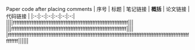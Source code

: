 Paper code after placing comments
| 序号 | 标题    |   笔记链接 |           **概括**   |  论文链接  | 代码链接 |
|:-:|:-:|:-:|:-:|:-:|:-:|
||||ffffffffffffffffffffffffffffffffffffffffffffffffffffffffffffffffffff|||
|||ffffffffffffffffffffffffffffffffffffffffffffffffffffffffffffffffffff||||
|ffffffffffffffffffffffffffffffffffffffffffffffffffffffffffffffffffffffffffffffffffffffffffffffffffffffffffffffffff||||||
